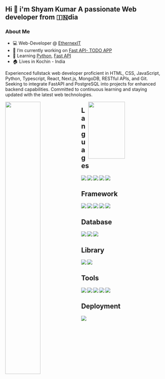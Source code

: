  ## Hi 👋 i'm  Shyam Kumar A passionate  Web developer from 🇮🇳dia

 ### About Me
- 💻 Web-Developer @ [EthernexIT](https://www.ethernexit.com/)
- 🏫 I’m currently working on  [Fast API- TODO APP](https://github.com/shyamenk/FastAPI)
- 📖 Learning  [Python](https://www.python.org/), [Fast API](https://fastapi.tiangolo.com/)
- 🏠 Lives in Kochin - India

  
Experienced fullstack web developer proficient in HTML, CSS, JavaScript, Python, Typescript, React, Next.js,
MongoDB, RESTful APIs, and Git. Seeking to integrate FastAPI and PostgreSQL into projects for
enhanced backend capabilities. Committed to continuous learning and staying updated with the latest
web technologies.
 
 <img align="left" width="47%" src="https://github-readme-stats.vercel.app/api?username=shyamenk&show_icons=true&theme=default"/>
 
 <img align="right" height="180" width="48%" src="https://github-readme-stats.vercel.app/api/top-langs/?username=shyamenk&layout=compact"/>
 
## Languages

<img align="left" src="https://img.shields.io/badge/html5-%23E34F26.svg?style=for-the-badge&logo=html5&logoColor=white"/>
<img align="left" src="https://img.shields.io/badge/css3-%231572B6.svg?style=for-the-badge&logo=css3&logoColor=white"/>
<img align="left" src="https://img.shields.io/badge/javascript-%23323330.svg?style=for-the-badge&logo=javascript&logoColor=%23F7DF1E"/>
<img align="left" src="https://img.shields.io/badge/typescript-%23007ACC.svg?style=for-the-badge&logo=typescript&logoColor=white"/>
<img align="left" src="https://img.shields.io/badge/python-3670A0?style=for-the-badge&logo=python&logoColor=ffdd54"/>
</br>

## Framework

<img align="left" src="https://img.shields.io/badge/tailwindcss-%2338B2AC.svg?style=for-the-badge&logo=tailwind-css&logoColor=white"/>
<img align="left" src="https://img.shields.io/badge/react-%2320232a.svg?style=for-the-badge&logo=react&logoColor=%2361DAFB"/>
<img align="left" src="https://img.shields.io/badge/Next-black?style=for-the-badge&logo=next.js&logoColor=white"/>
<img align="left" src="https://img.shields.io/badge/node.js-6DA55F?style=for-the-badge&logo=node.js&logoColor=white"/>
<img align="left" src="https://img.shields.io/badge/express.js-%23404d59.svg?style=for-the-badge&logo=express&logoColor=%2361DAFB"/><br/>

## Database

<img align="left" src="https://img.shields.io/badge/MongoDB-%234ea94b.svg?style=for-the-badge&logo=mongodb&logoColor=white"/>
<img align="left" src="https://img.shields.io/badge/Firebase-039BE5?style=for-the-badge&logo=Firebase&logoColor=white"/>
<img align="left" src="https://img.shields.io/badge/Supabase-3ECF8E?style=for-the-badge&logo=supabase&logoColor=white"/>
</br>

## Library

<img align="left" src="https://img.shields.io/badge/NPM-%23CB3837.svg?style=for-the-badge&logo=npm&logoColor=white"/>
<img align="left" src="https://img.shields.io/badge/-React%20Query-FF4154?style=for-the-badge&logo=react%20query&logoColor=white"/>
</br>

## Tools

<img align="left" src="https://img.shields.io/badge/docker-%230db7ed.svg?style=for-the-badge&logo=docker&logoColor=white"/>
<img align="left" src="https://img.shields.io/badge/git-%23F05033.svg?style=for-the-badge&logo=git&logoColor=white"/>
<img align="left" src="(https://img.shields.io/badge/github-%23121011.svg?style=for-the-badge&logo=github&logoColor=white"/>
<img align="left" src="https://img.shields.io/badge/figma-%23F24E1E.svg?style=for-the-badge&logo=figma&logoColor=white"/>
<img align="left" src="https://img.shields.io/badge/Prisma-3982CE?style=for-the-badge&logo=Prisma&logoColor=white"/>
</br>

## Deployment

<img align="left" src="https://img.shields.io/badge/vercel-%23000000.svg?style=for-the-badge&logo=vercel&logoColor=white"/>

